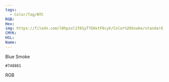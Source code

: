 ```yaml
---
tags:
  - Color/Tag/NTC
RGB:
Hex:
img: https://filedn.com/l0hpzxl1f01yT7GHxtF8cyk/Color%20Snake/standard_csv_to_svg/%23/748881.svg
CMYK:
HSL:
Name:
---
```

Blue Smoke
```palette
#748881
```
RGB
